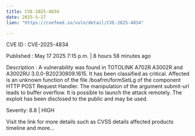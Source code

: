 ```yaml
---
title: CVE-2025-4834
date: 2025-5-17
lien: "https://cvefeed.io/vuln/detail/CVE-2025-4834"

---
```


CVE ID : CVE-2025-4834

Published :  May 17
2025
7:15 p.m. | 8 hours
58 minutes ago

Description : A vulnerability was found in TOTOLINK A702R
A3002R and A3002RU 3.0.0-B20230809.1615. It has been classified as critical. Affected is an unknown function of the file /boafrm/formSetLg of the component HTTP POST Request Handler. The manipulation of the argument submit-url leads to buffer overflow. It is possible to launch the attack remotely. The exploit has been disclosed to the public and may be used.

Severity: 8.8 | HIGH

Visit the link for more details
such as CVSS details
affected products
timeline
and more...
